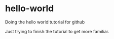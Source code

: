 # hello-world
Doing the hello world tutorial for github

Just trying to finish the tutorial to get more familiar.
